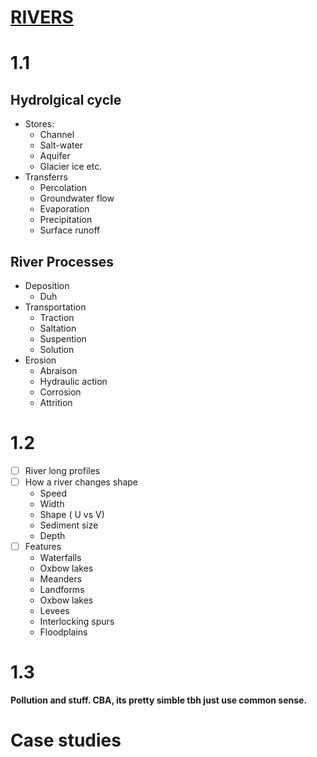 # **<u>RIVERS</u>**

# 1.1
## Hydrolgical cycle
* Stores:
	* Channel
	* Salt-water
	* Aquifer
	* Glacier ice etc.
* Transferrs
	* Percolation
	* Groundwater flow
	* Evaporation
	* Precipitation
	* Surface runoff

## River Processes
* Deposition
	* Duh
* Transportation
	* Traction
	* Saltation
	* Suspention
	* Solution
* Erosion
	* Abraison
	* Hydraulic action
	* Corrosion
	* Attrition

# 1.2
- [ ] River long profiles
- [ ] How a river changes shape
	* Speed
	* Width
	* Shape ( U vs V)
	* Sediment size
	* Depth
- [ ] Features
	* Waterfalls
	* Oxbow lakes
	* Meanders
	* Landforms
	* Oxbow lakes
	* Levees
	* Interlocking spurs
	* Floodplains

# 1.3

**Pollution and stuff. CBA, its pretty simble tbh just use common sense.**

# Case studies
